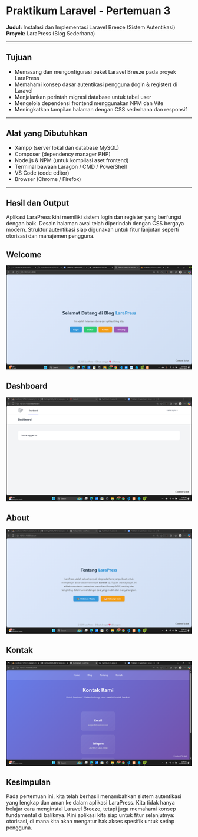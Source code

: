 # Praktikum Laravel - Pertemuan 3
**Judul:** Instalasi dan Implementasi Laravel Breeze (Sistem Autentikasi) 
**Proyek:** LaraPress (Blog Sederhana)  

---

## Tujuan
- Memasang dan mengonfigurasi paket Laravel Breeze pada proyek LaraPress
- Memahami konsep dasar autentikasi pengguna (login & register) di Laravel
- Menjalankan perintah migrasi database untuk tabel user
- Mengelola dependensi frontend menggunakan NPM dan Vite
- Meningkatkan tampilan halaman dengan CSS sederhana dan responsif 

---

## Alat yang Dibutuhkan
- Xampp (server lokal dan database MySQL)
- Composer (dependency manager PHP)
- Node.js & NPM (untuk kompilasi aset frontend)
- Terminal bawaan Laragon / CMD / PowerShell
- VS Code (code editor)
- Browser (Chrome / Firefox)

---

## Hasil dan Output

Aplikasi LaraPress kini memiliki sistem login dan register yang berfungsi dengan baik.
Desain halaman awal telah diperindah dengan CSS bergaya modern.
Struktur autentikasi siap digunakan untuk fitur lanjutan seperti otorisasi dan manajemen pengguna.

## Welcome
![alt text](image.png)

## Dashboard
![alt text](image-2.png)

## About
![alt text](image-3.png)

## Kontak
![alt text](image-1.png)

## Kesimpulan

Pada pertemuan ini, kita telah berhasil menambahkan sistem autentikasi yang lengkap dan aman ke dalam aplikasi LaraPress.
Kita tidak hanya belajar cara menginstal Laravel Breeze, tetapi juga memahami konsep fundamental di baliknya.
Kini aplikasi kita siap untuk fitur selanjutnya: otorisasi, di mana kita akan mengatur hak akses spesifik untuk setiap pengguna.